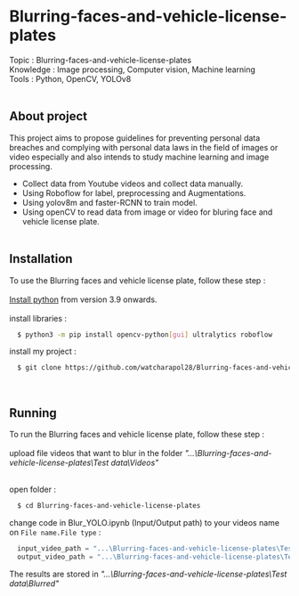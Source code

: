 # Blurring-faces-and-vehicle-license-plates
Topic : Blurring-faces-and-vehicle-license-plates</br>
Knowledge : Image processing, Computer vision, Machine learning</br>
Tools : Python, OpenCV, YOLOv8</br></br>


## About project
This project aims to propose guidelines for preventing personal data breaches and complying with personal data laws in the field of images or video especially and also intends to study machine learning and image processing.</br>
- Collect data from Youtube videos and collect data manually.</br>
- Using Roboflow for label, preprocessing and Augmentations.</br>
- Using yolov8m and faster-RCNN to train model.</br>
- Using openCV to read data from image or video for bluring face and vehicle license plate.</br> </br> 


## Installation
To use the Blurring faces and vehicle license plate, follow these step :</br></br>
<a href = "https://www.python.org/downloads/">Install python</a> <a>from version 3.9 onwards.</a>
</br></br>
install libraries :
```bash
  $ python3 -m pip install opencv-python[gui] ultralytics roboflow
```

install my project :</br>
```bash
  $ git clone https://github.com/watcharapol28/Blurring-faces-and-vehicle-license-plates.git
```
</br>


## Running
To run the Blurring faces and vehicle license plate, follow these step :</br></br>
upload file videos that want to blur in the folder _"...\Blurring-faces-and-vehicle-license-plates\Test data\Videos\"_
</br></br>

open folder :
```bash
  $ cd Blurring-faces-and-vehicle-license-plates
```
change code in Blur_YOLO.ipynb (Input/Output path) to your videos name on `File name.File type` :

```py
  input_video_path = "...\Blurring-faces-and-vehicle-license-plates\Test data\Videos\[File name].[File type]"
  output_video_path = "...\Blurring-faces-and-vehicle-license-plates\Test data\Blurred\[File name].[File type]"
```


The results are stored in _"...\Blurring-faces-and-vehicle-license-plates\Test data\Blurred\"_</br>
</br></br>
